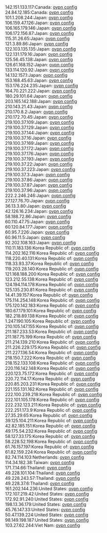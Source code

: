 142.151.133.117:Canada: [ovpn config](vpn/142_151_133_117.ovpn)  
24.84.12.185:Canada: [ovpn config](vpn/24_84_12_185.ovpn)  
101.1.208.244:Japan: [ovpn config](vpn/101_1_208_244.ovpn)  
106.159.47.126:Japan: [ovpn config](vpn/106_159_47_126.ovpn)  
106.165.179.146:Japan: [ovpn config](vpn/106_165_179_146.ovpn)  
106.172.156.87:Japan: [ovpn config](vpn/106_172_156_87.ovpn)  
115.31.26.65:Japan: [ovpn config](vpn/115_31_26_65.ovpn)  
121.3.89.86:Japan: [ovpn config](vpn/121_3_89_86.ovpn)  
122.103.135.135:Japan: [ovpn config](vpn/122_103_135_135.ovpn)  
122.131.179.16:Japan: [ovpn config](vpn/122_131_179_16.ovpn)  
125.56.45.138:Japan: [ovpn config](vpn/125_56_45_138.ovpn)  
126.61.168.152:Japan: [ovpn config](vpn/126_61_168_152.ovpn)  
133.114.120.92:Japan: [ovpn config](vpn/133_114_120_92.ovpn)  
14.132.157.1:Japan: [ovpn config](vpn/14_132_157_1.ovpn)  
153.168.45.63:Japan: [ovpn config](vpn/153_168_45_63.ovpn)  
153.176.224.235:Japan: [ovpn config](vpn/153_176_224_235.ovpn)  
164.70.221.222:Japan: [ovpn config](vpn/164_70_221_222.ovpn)  
180.29.101.64:Japan: [ovpn config](vpn/180_29_101_64.ovpn)  
203.165.142.188:Japan: [ovpn config](vpn/203_165_142_188.ovpn)  
210.143.21.43:Japan: [ovpn config](vpn/210_143_21_43.ovpn)  
210.170.8.2:Japan: [ovpn config](vpn/210_170_8_2.ovpn)  
210.172.70.45:Japan: [ovpn config](vpn/210_172_70_45.ovpn)  
219.100.37.109:Japan: [ovpn config](vpn/219_100_37_109.ovpn)  
219.100.37.129:Japan: [ovpn config](vpn/219_100_37_129.ovpn)  
219.100.37.144:Japan: [ovpn config](vpn/219_100_37_144.ovpn)  
219.100.37.16:Japan: [ovpn config](vpn/219_100_37_16.ovpn)  
219.100.37.169:Japan: [ovpn config](vpn/219_100_37_169.ovpn)  
219.100.37.172:Japan: [ovpn config](vpn/219_100_37_172.ovpn)  
219.100.37.176:Japan: [ovpn config](vpn/219_100_37_176.ovpn)  
219.100.37.193:Japan: [ovpn config](vpn/219_100_37_193.ovpn)  
219.100.37.22:Japan: [ovpn config](vpn/219_100_37_22.ovpn)  
219.100.37.223:Japan: [ovpn config](vpn/219_100_37_223.ovpn)  
219.100.37.3:Japan: [ovpn config](vpn/219_100_37_3.ovpn)  
219.100.37.86:Japan: [ovpn config](vpn/219_100_37_86.ovpn)  
219.100.37.87:Japan: [ovpn config](vpn/219_100_37_87.ovpn)  
219.100.37.96:Japan: [ovpn config](vpn/219_100_37_96.ovpn)  
222.2.246.246:Japan: [ovpn config](vpn/222_2_246_246.ovpn)  
27.127.76.70:Japan: [ovpn config](vpn/27_127_76_70.ovpn)  
36.13.3.80:Japan: [ovpn config](vpn/36_13_3_80.ovpn)  
42.126.16.234:Japan: [ovpn config](vpn/42_126_16_234.ovpn)  
58.188.72.86:Japan: [ovpn config](vpn/58_188_72_86.ovpn)  
60.110.47.75:Japan: [ovpn config](vpn/60_110_47_75.ovpn)  
60.120.84.177:Japan: [ovpn config](vpn/60_120_84_177.ovpn)  
60.95.7.226:Japan: [ovpn config](vpn/60_95_7_226.ovpn)  
60.96.11.5:Japan: [ovpn config](vpn/60_96_11_5.ovpn)  
92.202.108.163:Japan: [ovpn config](vpn/92_202_108_163.ovpn)  
110.11.183.136:Korea Republic of: [ovpn config](vpn/110_11_183_136.ovpn)  
114.202.162.116:Korea Republic of: [ovpn config](vpn/114_202_162_116.ovpn)  
118.220.40.131:Korea Republic of: [ovpn config](vpn/118_220_40_131.ovpn)  
118.33.93.37:Korea Republic of: [ovpn config](vpn/118_33_93_37.ovpn)  
119.203.28.140:Korea Republic of: [ovpn config](vpn/119_203_28_140.ovpn)  
121.168.188.200:Korea Republic of: [ovpn config](vpn/121_168_188_200.ovpn)  
123.212.55.138:Korea Republic of: [ovpn config](vpn/123_212_55_138.ovpn)  
124.194.114.178:Korea Republic of: [ovpn config](vpn/124_194_114_178.ovpn)  
125.135.230.81:Korea Republic of: [ovpn config](vpn/125_135_230_81.ovpn)  
14.41.39.157:Korea Republic of: [ovpn config](vpn/14_41_39_157.ovpn)  
175.114.254.148:Korea Republic of: [ovpn config](vpn/175_114_254_148.ovpn)  
175.120.142.183:Korea Republic of: [ovpn config](vpn/175_120_142_183.ovpn)  
180.67.179.101:Korea Republic of: [ovpn config](vpn/180_67_179_101.ovpn)  
182.218.89.138:Korea Republic of: [ovpn config](vpn/182_218_89_138.ovpn)  
1.247.190.105:Korea Republic of: [ovpn config](vpn/1_247_190_105.ovpn)  
210.105.147.155:Korea Republic of: [ovpn config](vpn/210_105_147_155.ovpn)  
211.187.233.53:Korea Republic of: [ovpn config](vpn/211_187_233_53.ovpn)  
211.187.75.199:Korea Republic of: [ovpn config](vpn/211_187_75_199.ovpn)  
211.214.139.210:Korea Republic of: [ovpn config](vpn/211_214_139_210.ovpn)  
211.226.229.175:Korea Republic of: [ovpn config](vpn/211_226_229_175.ovpn)  
211.227.136.54:Korea Republic of: [ovpn config](vpn/211_227_136_54.ovpn)  
218.150.7.222:Korea Republic of: [ovpn config](vpn/218_150_7_222.ovpn)  
218.152.133.108:Korea Republic of: [ovpn config](vpn/218_152_133_108.ovpn)  
220.116.142.148:Korea Republic of: [ovpn config](vpn/220_116_142_148.ovpn)  
220.123.75.172:Korea Republic of: [ovpn config](vpn/220_123_75_172.ovpn)  
220.72.114.17:Korea Republic of: [ovpn config](vpn/220_72_114_17.ovpn)  
220.85.203.231:Korea Republic of: [ovpn config](vpn/220_85_203_231.ovpn)  
221.155.131.162:Korea Republic of: [ovpn config](vpn/221_155_131_162.ovpn)  
222.100.239.218:Korea Republic of: [ovpn config](vpn/222_100_239_218.ovpn)  
222.101.105.178:Korea Republic of: [ovpn config](vpn/222_101_105_178.ovpn)  
222.232.123.211:Korea Republic of: [ovpn config](vpn/222_232_123_211.ovpn)  
222.251.173.9:Korea Republic of: [ovpn config](vpn/222_251_173_9.ovpn)  
27.35.29.65:Korea Republic of: [ovpn config](vpn/27_35_29_65.ovpn)  
39.125.104.211:Korea Republic of: [ovpn config](vpn/39_125_104_211.ovpn)  
42.82.185.151:Korea Republic of: [ovpn config](vpn/42_82_185_151.ovpn)  
49.175.54.232:Korea Republic of: [ovpn config](vpn/49_175_54_232.ovpn)  
58.127.33.175:Korea Republic of: [ovpn config](vpn/58_127_33_175.ovpn)  
58.228.52.198:Korea Republic of: [ovpn config](vpn/58_228_52_198.ovpn)  
61.76.157.197:Korea Republic of: [ovpn config](vpn/61_76_157_197.ovpn)  
61.82.159.224:Korea Republic of: [ovpn config](vpn/61_82_159_224.ovpn)  
82.74.114.103:Netherlands: [ovpn config](vpn/82_74_114_103.ovpn)  
114.34.182.38:Taiwan: [ovpn config](vpn/114_34_182_38.ovpn)  
171.7.14.66:Thailand: [ovpn config](vpn/171_7_14_66.ovpn)  
49.228.101.104:Thailand: [ovpn config](vpn/49_228_101_104.ovpn)  
49.228.243.57:Thailand: [ovpn config](vpn/49_228_243_57.ovpn)  
49.228.37.6:Thailand: [ovpn config](vpn/49_228_37_6.ovpn)  
161.202.144.236:United States: [ovpn config](vpn/161_202_144_236.ovpn)  
172.107.219.42:United States: [ovpn config](vpn/172_107_219_42.ovpn)  
172.92.91.240:United States: [ovpn config](vpn/172_92_91_240.ovpn)  
198.13.36.179:United States: [ovpn config](vpn/198_13_36_179.ovpn)  
45.76.147.33:United States: [ovpn config](vpn/45_76_147_33.ovpn)  
50.47.139.224:United States: [ovpn config](vpn/50_47_139_224.ovpn)  
98.149.198.187:United States: [ovpn config](vpn/98_149_198_187.ovpn)  
103.27.62.244:Viet Nam: [ovpn config](vpn/103_27_62_244.ovpn)  
